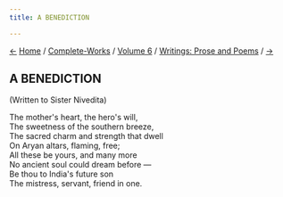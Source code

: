 ```yaml
---
title: A BENEDICTION

---
```

<div>

[←](the_cup.htm) [Home](../../../index.htm) /
[Complete-Works](../../complete_works.htm) / [Volume
6](../volume_6_contents.htm) / [Writings: Prose and
Poems](writings_prose_and_poems_contents.htm)
/ [→](the_hymn_of_creation.htm)

  

## A BENEDICTION

(Written to Sister Nivedita)

The mother's heart, the hero's will,  
The sweetness of the southern breeze,  
The sacred charm and strength that dwell  
On Aryan altars, flaming, free;  
All these be yours, and many more  
No ancient soul could dream before —  
Be thou to India's future son  
The mistress, servant, friend in one.

</div>
